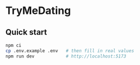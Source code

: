 # TryMeDating

## Quick start
```bash
npm ci
cp .env.example .env   # then fill in real values
npm run dev            # http://localhost:5173
